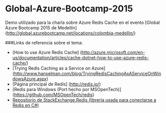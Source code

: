 # Global-Azure-Bootcamp-2015
Demo utilizado para la charla sobre Azure Redis Cache en el evento [Global Azure Bootcamp 2015 de Medellín] (http://global.azurebootcamp.net/locations/colombia-medellin/)

###Links de referencia sobre el tema:
* [How to use Azure Redis Cache] (http://azure.microsoft.com/en-us/documentation/articles/cache-dotnet-how-to-use-azure-redis-cache/)
* [Trying Redis Caching as a Service on Azure] (http://www.hanselman.com/blog/TryingRedisCachingAsAServiceOnWindowsAzure.aspx)
* [Página principal de Redis] (http://redis.io/)
* [Redis para Windows (Port hecho por MSOpenTech)] (https://github.com/MSOpenTech/redis)
* [Repositorio de StackExchange.Redis (librería usada para conectarse a Redis en C#)](https://github.com/StackExchange/StackExchange.Redis)